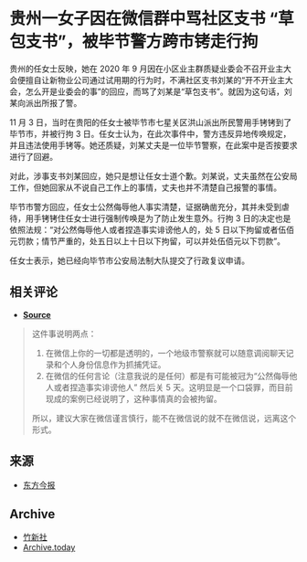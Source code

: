 # 贵州一女子因在微信群中骂社区支书 “草包支书”，被毕节警方跨市铐走行拘

贵州的任女士反映，她在 2020 年 9 月因在小区业主群质疑业委会不召开业主大会便擅自让新物业公司通过试用期的行为时，不满社区支书刘某的“开不开业主大会，怎么开是业委会的事”的回应，而骂了刘某是“草包支书”。就因为这句话，刘某向派出所报了警。

11 月 3 日，当时在贵阳的任女士被毕节市七星关区洪山派出所民警用手铐铐到了毕节市，并被行拘 3 日。任女士认为，在此次事件中，警方违反异地传唤规定，并且违法使用手铐等。她还质疑，刘某丈夫是一位毕节警察，在此案中是否按要求进行了回避。

对此，涉事支书刘某回应，她只是想让任女士道个歉。刘某说，丈夫虽然在公安局工作，但她回家从不说自己工作上的事情，丈夫也并不清楚自己报警的事情。

毕节市警方回应，任女士公然侮辱他人事实清楚，证据确凿充分，其并未受到虐待，用手铐铐住任女士进行强制传唤是为了防止发生意外。行拘 3 日的决定也是依照法规：“对公然侮辱他人或者捏造事实诽谤他人的，处 5 日以下拘留或者伍佰元罚款；情节严重的，处五日以上十日以下拘留，可以并处伍佰元以下罚款”。

任女士表示，她已经向毕节市公安局法制大队提交了行政复议申请。

## 相关评论

- **[Source](https://t.me/vitamineEpodcast/706)**

> 这件事说明两点：
> 1. 在微信上你的一切都是透明的，一个地级市警察就可以随意调阅聊天记录和个人身份信息作为抓捕凭证。
> 2. 在微信的任何言论（注意我说的是任何）都是有可能被冠为“公然侮辱他人或者捏造事实诽谤他人” 然后关 5 天。这明显是一个口袋罪，而目前现成的案例已经说明了，这种事情真的会被拘留。
>
> 所以，建议大家在微信谨言慎行，能不在微信说的就不在微信说，远离这个形式。
>

## 来源

- [东方今报](http://news.jinbw.com.cn/newsdetail/12143047)

## Archive

- [竹新社](https://t.me/tnews365/10935)
- [Archive.today](https://archive.vn/wip/YT24p)
